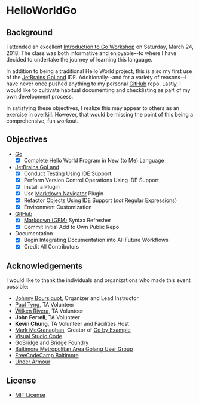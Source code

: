 # HelloWorldGo

## Background

I attended an excellent [Introduction to Go Workshop](https://www.bridgetroll.org/events/387) on Saturday, March 24, 2018. The class was both informative and enjoyable--to where I have decided to undertake the journey of learning this language.

In addition to being a traditional Hello World project, this is also my first use of the [JetBrains GoLand](https://www.jetbrains.com/go/) IDE. Additionally--and for a variety of reasons--I have never once pushed anything to my personal [GitHub](https://github.com) repo. Lastly, I would like to cultivate habitual documenting and checklisting as part of my own development process.

In satisfying these objectives, I realize this may appear to others as an exercise in overkill. However, that would be missing the point of this being a comprehensive, fun workout.

## Objectives
* [Go](https://golang.org)
  - [x] Complete Hello World Program in New (to Me) Language
* [JetBrains GoLand](https://www.jetbrains.com/go/)
  - [x] Conduct [Testing](https://golang.org/pkg/testing/) Using IDE Support
  - [x] Perform Version Control Operations Using IDE Support
  - [x] Install a Plugin
  - [x] Use [Markdown Navigator](http://plugins.jetbrains.com/plugin/7896-markdown-navigator) Plugin
  - [x] Refactor Objects Using IDE Support (*not* Regular Expressions)
  - [x] Environment Customization
* [GitHub](https://github.com/fosterlee)
  - [x] [Markdown (GFM)](https://guides.github.com/features/mastering-markdown/) Syntax Refresher
  - [x] Commit Initial Add to Own Public Repo
* Documentation
  - [x] Begin Integrating Documentation into All Future Workflows
  - [x] Credit All Contributors

## Acknowledgements

I would like to thank the individuals and organizations who made this event possible:
* [Johnny Boursiquot](https://twitter.com/jboursiquot), Organizer and Lead Instructor
* [Paul Tyng](https://twitter.com/ptyng), TA Volunteer
* [Wilken Rivera](https://twitter.com/wilkenrivera), TA Volunteer
* **John Ferrell**, TA Volunteer
* **Kevin Chung**, TA Volunteer and Facilities Host
* [Mark McGranaghan](https://twitter.com/mmcgrana), Creator of [Go by Example](https://gobyexample.com)
* [Visual Studio Code]( https://code.visualstudio.com)
* [GoBridge](https://golangbridge.org) and [Bridge Foundry](https://bridgefoundry.org)
* [Baltimore Metropolitan Area Golang User Group](http://baltimoregolang.org)
* [FreeCodeCamp Baltimore](https://www.meetup.com/FreeCodeCamp-Baltimore/)
* [Under Armour](https://www.underarmour.com/en-us/)

## License

* [MIT License](https://choosealicense.com/licenses/mit/)
